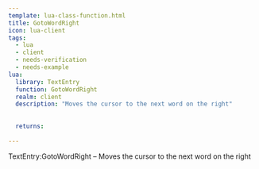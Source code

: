 ```yaml
---
template: lua-class-function.html
title: GotoWordRight
icon: lua-client
tags:
  - lua
  - client
  - needs-verification
  - needs-example
lua:
  library: TextEntry
  function: GotoWordRight
  realm: client
  description: "Moves the cursor to the next word on the right"
  
  
  returns:
    
---
```


<div class="lua__search__keywords">
TextEntry:GotoWordRight &#x2013; Moves the cursor to the next word on the right
</div>
